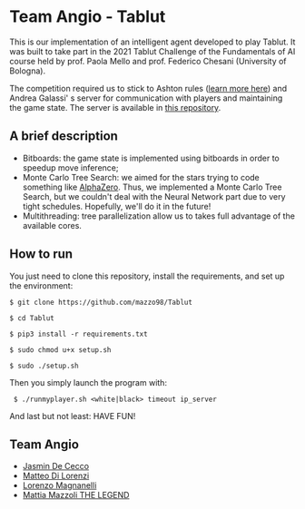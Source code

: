 # Team Angio - Tablut

This is our implementation of an intelligent agent developed to play Tablut. It was built to take part in the 2021 Tablut Challenge of the Fundamentals of AI course held by prof. Paola Mello and prof. Federico Chesani (University of Bologna).

The competition required us to stick to Ashton rules ([learn more here](https://www.heroicage.org/issues/13/ashton.php)) and Andrea Galassi' s server for communication with players and maintaining the game state. The server is available in [this repository](https://github.com/AGalassi/TablutCompetition).

## A brief description
- Bitboards: the game state is implemented using bitboards in order to speedup move inference;
- Monte Carlo Tree Search: we aimed for the stars trying to code something like [AlphaZero](https://en.wikipedia.org/wiki/AlphaZero).  Thus, we implemented a Monte Carlo Tree Search, but we couldn't deal with the Neural Network part due to very tight schedules. Hopefully, we'll do it in the future! 
- Multithreading: tree parallelization allow us to takes full advantage of the available cores.

## How to run
You just need to clone this repository, install the requirements, and set up the environment:
```
$ git clone https://github.com/mazzo98/Tablut
```
```
$ cd Tablut
```
```
$ pip3 install -r requirements.txt
```
```
$ sudo chmod u+x setup.sh
```
```
$ sudo ./setup.sh
```
Then you simply launch the program with:
```
 $ ./runmyplayer.sh <white|black> timeout ip_server
```
And last but not least: HAVE FUN!

## Team Angio

- [Jasmin De Cecco](https://github.com/jasmindc) 
- [Matteo Di Lorenzi](https://github.com/m-dilorenzi)
- [Lorenzo Magnanelli](https://github.com/rolench)
- [Mattia Mazzoli THE LEGEND](https://github.com/mazzo98)
